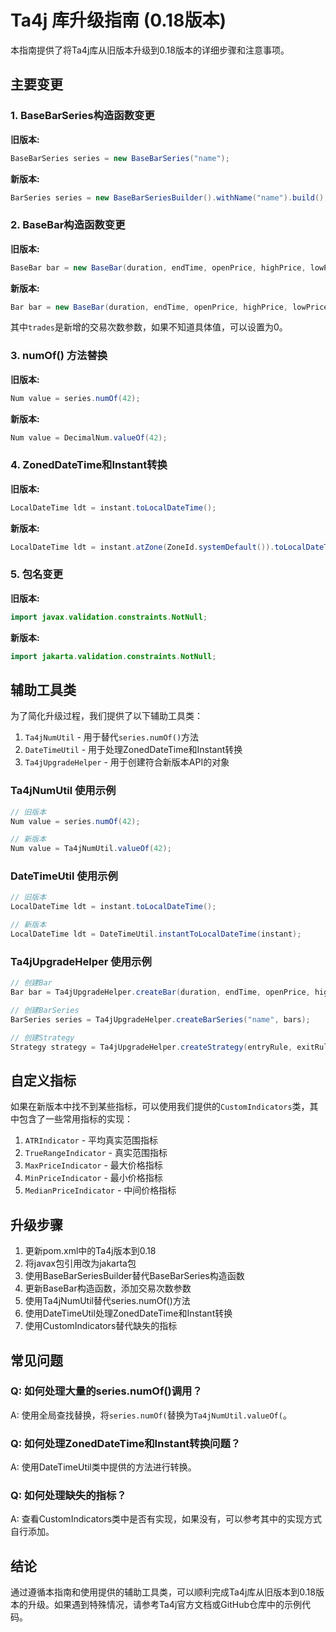 # Ta4j 库升级指南 (0.18版本)

本指南提供了将Ta4j库从旧版本升级到0.18版本的详细步骤和注意事项。

## 主要变更

### 1. BaseBarSeries构造函数变更

**旧版本:**
```java
BaseBarSeries series = new BaseBarSeries("name");
```

**新版本:**
```java
BarSeries series = new BaseBarSeriesBuilder().withName("name").build();
```

### 2. BaseBar构造函数变更

**旧版本:**
```java
BaseBar bar = new BaseBar(duration, endTime, openPrice, highPrice, lowPrice, closePrice, volume);
```

**新版本:**
```java
Bar bar = new BaseBar(duration, endTime, openPrice, highPrice, lowPrice, closePrice, volume, amount, trades);
```
其中`trades`是新增的交易次数参数，如果不知道具体值，可以设置为0。

### 3. numOf() 方法替换

**旧版本:**
```java
Num value = series.numOf(42);
```

**新版本:**
```java
Num value = DecimalNum.valueOf(42);
```

### 4. ZonedDateTime和Instant转换

**旧版本:**
```java
LocalDateTime ldt = instant.toLocalDateTime();
```

**新版本:**
```java
LocalDateTime ldt = instant.atZone(ZoneId.systemDefault()).toLocalDateTime();
```

### 5. 包名变更

**旧版本:**
```java
import javax.validation.constraints.NotNull;
```

**新版本:**
```java
import jakarta.validation.constraints.NotNull;
```

## 辅助工具类

为了简化升级过程，我们提供了以下辅助工具类：

1. `Ta4jNumUtil` - 用于替代`series.numOf()`方法
2. `DateTimeUtil` - 用于处理ZonedDateTime和Instant转换
3. `Ta4jUpgradeHelper` - 用于创建符合新版本API的对象

### Ta4jNumUtil 使用示例

```java
// 旧版本
Num value = series.numOf(42);

// 新版本
Num value = Ta4jNumUtil.valueOf(42);
```

### DateTimeUtil 使用示例

```java
// 旧版本
LocalDateTime ldt = instant.toLocalDateTime();

// 新版本
LocalDateTime ldt = DateTimeUtil.instantToLocalDateTime(instant);
```

### Ta4jUpgradeHelper 使用示例

```java
// 创建Bar
Bar bar = Ta4jUpgradeHelper.createBar(duration, endTime, openPrice, highPrice, lowPrice, closePrice, volume);

// 创建BarSeries
BarSeries series = Ta4jUpgradeHelper.createBarSeries("name", bars);

// 创建Strategy
Strategy strategy = Ta4jUpgradeHelper.createStrategy(entryRule, exitRule);
```

## 自定义指标

如果在新版本中找不到某些指标，可以使用我们提供的`CustomIndicators`类，其中包含了一些常用指标的实现：

1. `ATRIndicator` - 平均真实范围指标
2. `TrueRangeIndicator` - 真实范围指标
3. `MaxPriceIndicator` - 最大价格指标
4. `MinPriceIndicator` - 最小价格指标
5. `MedianPriceIndicator` - 中间价格指标

## 升级步骤

1. 更新pom.xml中的Ta4j版本到0.18
2. 将javax包引用改为jakarta包
3. 使用BaseBarSeriesBuilder替代BaseBarSeries构造函数
4. 更新BaseBar构造函数，添加交易次数参数
5. 使用Ta4jNumUtil替代series.numOf()方法
6. 使用DateTimeUtil处理ZonedDateTime和Instant转换
7. 使用CustomIndicators替代缺失的指标

## 常见问题

### Q: 如何处理大量的series.numOf()调用？

A: 使用全局查找替换，将`series.numOf(`替换为`Ta4jNumUtil.valueOf(`。

### Q: 如何处理ZonedDateTime和Instant转换问题？

A: 使用DateTimeUtil类中提供的方法进行转换。

### Q: 如何处理缺失的指标？

A: 查看CustomIndicators类中是否有实现，如果没有，可以参考其中的实现方式自行添加。

## 结论

通过遵循本指南和使用提供的辅助工具类，可以顺利完成Ta4j库从旧版本到0.18版本的升级。如果遇到特殊情况，请参考Ta4j官方文档或GitHub仓库中的示例代码。 